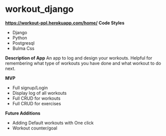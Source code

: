 # workout_django

****https://workout-ppl.herokuapp.com/home/****
**Code Styles**
- Django
- Python
- Postgresql
- Bulma Css

**Description of App**
 An app to log and design your workouts. Helpful for remembering what type of workouts you have done and what workout to do next. 
 
 **MVP**
 - Full signup/Login
 - Display log of all workouts
 - Full CRUD for workouts
 - Full CRUD for exercises

**Future Additions**

- Adding Default workouts with One click 
- Workout counter/goal
